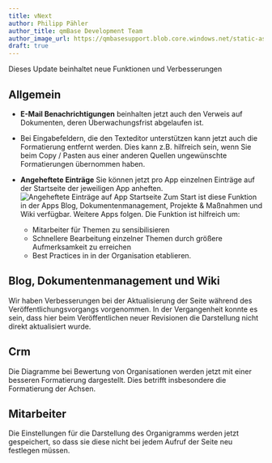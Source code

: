 ```yaml
---
title: vNext
author: Philipp Pähler
author_title: qmBase Development Team
author_image_url: https://qmbasesupport.blob.core.windows.net/static-assets/img/persons/paehler_round.png
draft: true
---
```


Dieses Update beinhaltet neue Funktionen und Verbesserungen

<!--truncate-->

## Allgemein

- **E-Mail Benachrichtigungen** beinhalten jetzt auch den Verweis auf Dokumenten, deren Überwachungsfrist abgelaufen ist.

- Bei Eingabefeldern, die den Texteditor unterstützen kann jetzt auch die Formatierung entfernt werden.
Dies kann z.B. hilfreich sein, wenn Sie beim Copy / Pasten aus einer anderen Quellen ungewünschte Formatierungen übernommen haben.

- **Angeheftete Einträge** Sie können jetzt pro App einzelnen Einträge auf der Startseite der jeweiligen App anheften.
  ![Angeheftete Einträge auf App Startseite](https://caqadmin.blob.core.windows.net/public-screenshots/manual-screenshots/Screenshot2022-04-28_pinnedItemsRow.png)
  Zum Start ist diese Funktion in der Apps Blog, Dokumentenmanagement, Projekte & Maßnahmen und Wiki verfügbar. Weitere Apps folgen.
  Die Funktion ist hilfreich um:
  - Mitarbeiter für Themen zu sensibilisieren
  - Schnellere Bearbeitung einzelner Themen durch größere Aufmerksamkeit zu erreichen
  - Best Practices in in der Organisation etablieren.

## Blog, Dokumentenmanagement und Wiki

Wir haben Verbesserungen bei der Aktualisierung der Seite während des Veröffentlichungsvorgangs vorgenommen.
In der Vergangenheit konnte es sein, dass hier beim Veröffentlichen neuer Revisionen die Darstellung nicht direkt aktualisiert wurde.

## Crm

Die Diagramme bei Bewertung von Organisationen werden jetzt mit einer besseren Formatierung dargestellt. Dies betrifft insbesondere die Formatierung der Achsen.

## Mitarbeiter

Die Einstellungen für die Darstellung des Organigramms werden jetzt gespeichert, so dass sie diese nicht bei jedem Aufruf der Seite neu festlegen müssen.
